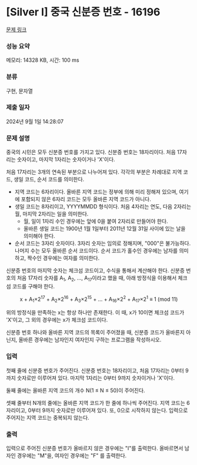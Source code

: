 # [Silver I] 중국 신분증 번호 - 16196 

[문제 링크](https://www.acmicpc.net/problem/16196) 

### 성능 요약

메모리: 14328 KB, 시간: 100 ms

### 분류

구현, 문자열

### 제출 일자

2024년 9월 1일 14:28:07

### 문제 설명

<p>중국의 시민은 모두 신분증 번호를 가지고 있다. 신분증 번호는 18자리이다. 처음 17자리는 숫자이고, 마지막 1자리는 숫자이거나 'X'이다.</p>

<p>처음 17자리는 3개의 연속된 부분으로 나누어져 있다. 각각의 부분은 차례대로 지역 코드, 생일 코드, 순서 코드를 의미한다.</p>

<ul>
	<li>지역 코드는 6자리이다. 올바른 지역 코드는 정부에 의해 미리 정해져 있으며, 여기에 포함되지 않은 6자리 코드는 모두 올바른 지역 코드가 아니다.</li>
	<li>생일 코드는 8자리이고, YYYYMMDD 형식이다. 처음 4자리는 연도, 다음 2자리는 월, 마지막 2자리는 일을 의미한다.
	<ul>
		<li>월, 일이 1자리 수인 경우에는 앞에 0을 붙여 2자리로 만들어야 한다.</li>
		<li>올바른 생일 코드는 1900년 1월 1일부터 2011년 12월 31일 사이에 있는 날을 의미해야 한다.</li>
	</ul>
	</li>
	<li>순서 코드는 3자리 숫자이다. 3자리 숫자는 임의로 정해지며, "000"은 불가능하다. 나머지 수는 모두 올바른 순서 코드이다. 순서 코드가 홀수인 경우에는 남자를 의미하고, 짝수인 경우에는 여자를 의미한다.</li>
</ul>

<p>신분증 번호의 마지막 숫자는 체크섬 코드이고, 수식을 통해서 계산해야 한다. 신분증 번호의 처음 17자리 숫자를 A<sub>1</sub>, A<sub>2</sub>, ..., A<sub>17</sub>이라고 했을 때, 아래 방정식을 이용해서 체크섬 코드를 구해야 한다.</p>

<p style="text-align: center;">x + A<sub>1</sub>×2<sup>17</sup> + A<sub>2</sub>×2<sup>16</sup> + A<sub>3</sub>×2<sup>15</sup> + ... + A<sub>16</sub>×2<sup>2</sup> + A<sub>17</sub>×2<sup>1</sup> ≡ 1 (mod 11)</p>

<p>위의 방정식을 만족하는 x는 항상 하나만 존재한다. 이 때, x가 10이면 체크섬 코드가 'X'이고, 그 외의 경우에는 x가 체크섬 코드이다.</p>

<p>신분증 번호 하나와 올바른 지역 코드의 목록이 주어졌을 때, 신분증 코드가 올바른지 아닌지, 올바른 경우에는 남자인지 여자인지 구하는 프로그램을 작성하시오.</p>

### 입력 

 <p>첫째 줄에 신분증 번호가 주어진다. 신분증 번호는 18자리이고, 처음 17자리는 0부터 9까지 숫자로만 이루어져 있다. 마지막 1자리는 0부터 9까지 숫자이거나 'X'이다.</p>

<p>둘째 줄에는 올바른 지역 코드의 개수 N(1 ≤ N ≤ 50)이 주어진다. </p>

<p>셋째 줄부터 N개의 줄에는 올바른 지역 코드가 한 줄에 하나씩 주어진다. 지역 코드는 6자리이고, 0부터 9까지 숫자로만 이루어져 있다. 또, 0으로 시작하지 않는다. 입력으로 주어지는 지역 코드는 중복되지 않는다.</p>

### 출력 

 <p>입력으로 주어진 신분증 번호가 올바르지 않은 경우에는 "I"를 출력한다. 올바르면서 남자인 경우에는 "M"을, 여자인 경우에는 "F" 를 출력한다.</p>

